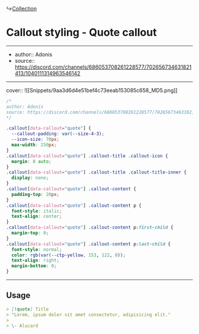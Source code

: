 ↪[Collection](Collection.md)

# Callout styling - Quote callout

---

- author:: Adonis
- source:: https://discord.com/channels/686053708261228577/702656734631821413/1040111314963546142

---

cover:: ![[Snippets/9aa3d6d4e51bef4c73eeab153085c658_MD5.png]]

```css
/*
author: Adonis
source: https://discord.com/channels/686053708261228577/702656734631821413/1040111314963546142
*/

.callout[data-callout="quote"] {
  --callout-padding: var(--size-4-3);
  --icon-size: 70px;
  max-width: 250px;
}
.callout[data-callout="quote"] .callout-title .callout-icon {
  margin: 0 auto;
}
.callout[data-callout="quote"] .callout-title .callout-title-inner {
  display: none;
}
.callout[data-callout="quote"] .callout-content {
  padding-top: 20px;
}
.callout[data-callout="quote"] .callout-content p {
  font-style: italic;
  text-align: center;
}
.callout[data-callout="quote"] .callout-content p:first-child {
  margin-top: 0;
}
.callout[data-callout="quote"] .callout-content p:last-child {
  font-style: normal;
  color: rgb(var(--ctp-yellow, 153, 122, 0));
  text-align: right;
  margin-bottom: 0;
}
```

---

## Usage

```md
> [!quote] Title
> "Lorem, ipsum dolor sit amet consectetur, adipisicing elit."
>
> \- Alucard
```
